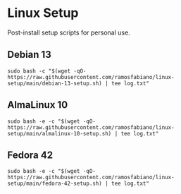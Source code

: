 # Linux Setup

Post-install setup scripts for personal use.


## Debian 13

`sudo bash -c "$(wget -qO- https://raw.githubusercontent.com/ramosfabiano/linux-setup/main/debian-13-setup.sh) | tee log.txt"`


## AlmaLinux 10

`sudo bash -e -c "$(wget -qO- https://raw.githubusercontent.com/ramosfabiano/linux-setup/main/almalinux-10-setup.sh) | tee log.txt"`


## Fedora 42

`sudo bash -e -c "$(wget -qO- https://raw.githubusercontent.com/ramosfabiano/linux-setup/main/fedora-42-setup.sh) | tee log.txt"`


